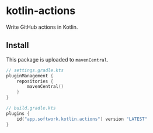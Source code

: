 # kotlin-actions

Write GitHub actions in Kotlin.

## Install

This package is uploaded to `mavenCentral`.

````kotlin
// settings.gradle.kts
pluginManagement {
    repositories {
        mavenCentral()
    }
}

// build.gradle.kts
plugins {
    id("app.softwork.kotlin.actions") version "LATEST"
}
````
